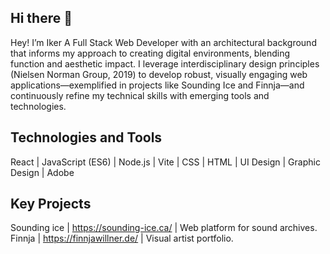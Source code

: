 ## Hi there 👋
Hey! I’m Iker
A Full Stack Web Developer with an architectural background that informs my approach to creating digital environments, blending function and aesthetic impact. I leverage interdisciplinary design principles (Nielsen Norman Group, 2019) to develop robust, visually engaging web applications—exemplified in projects like Sounding Ice and Finnja—and continuously refine my technical skills with emerging tools and technologies.

## Technologies and Tools
React | JavaScript (ES6) | Node.js | Vite |  CSS | HTML | UI Design | Graphic Design |  Adobe

## Key Projects
Sounding ice | https://sounding-ice.ca/ | Web platform for sound archives.
Finnja | https://finnjawillner.de/ |  Visual artist portfolio.

